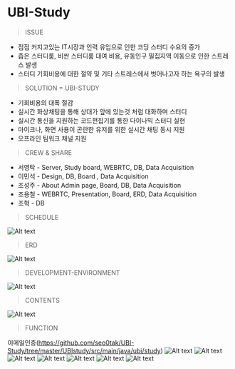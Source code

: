 # UBI-Study


> ISSUE
  * 점점 커지고있는 IT시장과 인력 유입으로 인한 코딩 스터디 수요의 증가
  * 좁은 스터디룸, 비싼 스터디룸 대여 비용, 유동인구 밀집지역 이동으로 인한 스트레스 발생
  * 스터디 기회비용에 대한 절약 및 기타 스트레스에서 벗어나고자 하는 욕구의 발생
  
> SOLUTION = UBI-STUDY
  * 기회비용의 대폭 절감
  * 실시간 화상채팅을 통해 상대가 앞에 있는것 처럼 대화하며 스터디
  * 실시간 통신을 지원하는 코드편집기를 통한 다이나믹 스터디 실현
  * 마이크나, 화면 사용이 곤란한 유저를 위한 실시간 채팅 동시 지원
  * 오프라인 팀워크 채널 지원
  
> CREW & SHARE
  * 서영탁 - Server, Study board, WEBRTC, DB, Data Acquisition
  * 이민석 - Design, DB, Board , Data Acquisition
  * 조성주 - About Admin page, Board, DB, Data Acquisition
  * 조용철 - WEBRTC, Presentation, Board, ERD, Data Acquisition
  * 조혁 - DB
  
> SCHEDULE

![Alt text](./readmeimg/schedule.png)

> ERD

![Alt text](./readmeimg/erd.png)

> DEVELOPMENT-ENVIRONMENT

![Alt text](./readmeimg/development-environment.png)

> CONTENTS

![Alt text](./readmeimg/contents.png)

> FUNCTION

이메일인증(https://github.com/seo0tak/UBI-Study/tree/master/UBIstudy/src/main/java/ubi/study)
![Alt text](./readmeimg/funtion1.png)
![Alt text](./readmeimg/funtion2.png)
![Alt text](./readmeimg/funtion3.png)
![Alt text](./readmeimg/funtion4.png)
![Alt text](./readmeimg/funtion5.png)
![Alt text](./readmeimg/funtion6.png)
![Alt text](./readmeimg/funtion7.png)


